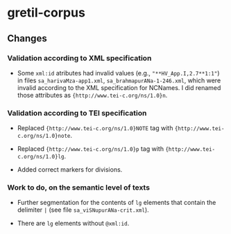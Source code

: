 # gretil-corpus

## Changes

### Validation according to XML specification

* Some ```xml:id``` atributes had invalid values (e.g., ```"**HV_App.I,2.7**1:1"```) in files ```sa_harivaMza-app1.xml```, ```sa_brahmapurANa-1-246.xml```, which were invalid according to the XML specification for NCNames. I did renamed those attributes as ```{http://www.tei-c.org/ns/1.0}n```.

### Validation according to TEI specification

* Replaced ```{http://www.tei-c.org/ns/1.0}NOTE``` tag with ```{http://www.tei-c.org/ns/1.0}note```.

* Replaced ```{http://www.tei-c.org/ns/1.0}p``` tag with ```{http://www.tei-c.org/ns/1.0}lg```.

* Added correct markers for divisions.

### Work to do, on the semantic level of texts

* Further segmentation for the contents of ```lg``` elements that contain the delimiter ```|``` (see file ```sa_viSNupurANa-crit.xml```).

* There are ```lg``` elements without ```@xml:id```.

